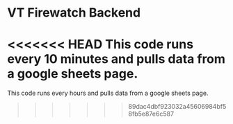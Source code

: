 # VT Firewatch Backend

<<<<<<< HEAD
This code runs every 10 minutes and pulls data from a google sheets page.
=======
This code runs every hours and pulls data from a google sheets page.
>>>>>>> 89dac4dbf923032a45606984bf58fb5e87e6c587
